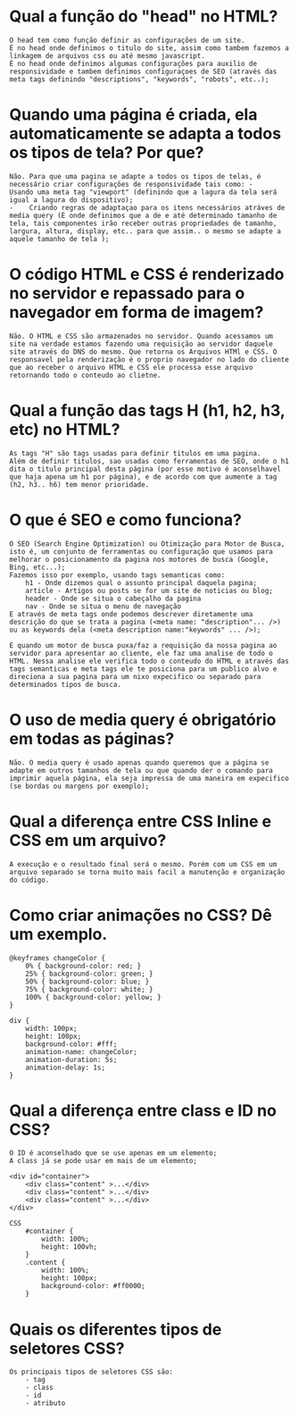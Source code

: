 # Qual a função do "head" no HTML?
    O head tem como função definir as configurações de um site.
    É no head onde definimos o titulo do site, assim como tambem fazemos a linkagem de arquivos css ou até mesmo javascript.
    É no head onde definimos algumas configurações para auxilio de responsividade e tambem definimos configuraçoes de SEO (através das meta tags definindo "descriptions", "keywords", "robots", etc..);

# Quando uma página é criada, ela automaticamente se adapta a todos os tipos de tela? Por que?
    Não. Para que uma pagina se adapte a todos os tipos de telas, é necessário criar configurações de responsividade tais como: -    Usando uma meta tag "viewport" (definindo que a lagura da tela será igual a lagura do dispositivo);
    -    Criando regras de adaptaçao para os itens necessários atráves de media query (É onde definimos que a de e até determinado tamanho de tela, tais componentes irão receber outras propriedades de tamanho, largura, altura, display, etc.. para que assim.. o mesmo se adapte a aquele tamanho de tela );
    
# O código HTML e CSS é renderizado no servidor e repassado para o navegador em forma de imagem?
    Não. O HTML e CSS são armazenados no servidor. Quando acessamos um site na verdade estamos fazendo uma requisição ao servidor daquele site através do DNS do mesmo. Que retorna os Arquivos HTMl e CSS. O responsavel pela renderização é o proprio navegador no lado do cliente que ao receber o arquivo HTML e CSS ele processa esse arquivo retornando todo o conteudo ao clietne. 

# Qual a função das tags H (h1, h2, h3, etc) no HTML?
    As tags "H" são tags usadas para definir titulos em uma pagina. 
    Além de definir titulos, sao usadas como ferramentas de SEO, onde o h1 dita o titulo principal desta página (por esse motivo é aconselhavel que haja apena um h1 por página), e de acordo com que aumente a tag (h2, h3.. h6) tem menor prioridade.
# O que é SEO e como funciona?
    O SEO (Search Engine Optimization) ou Otimização para Motor de Busca, isto é, um conjunto de ferramentas ou configuração que usamos para melhorar o posicionamento da pagina nos motores de busca (Google, Bing, etc...);
    Fazemos isso por exemplo, usando tags semanticas como:
        h1 - Onde dizemos qual o assunto principal daquela pagina;
        article - Artigos ou posts se for um site de noticias ou blog;
        header - Onde se situa o cabeçalho da pagina
        nav - Onde se situa o menu de navegação
    E através de meta tags onde podemos descrever diretamente uma descrição do que se trata a pagina (<meta name: "description"... />) ou as keywords dela (<meta description name:"keywords" ... />);

    E quando um motor de busca puxa/faz a requisição da nossa pagina ao servidor para apresentar ao cliente, ele faz uma analise de todo o HTML. Nessa analise ele verifica todo o conteudo do HTML e através das tags semanticas e meta tags ele te posiciona para um publico alvo e direciona a sua pagina para um nixo expecifico ou separado para determinados tipos de busca.

# O uso de media query é obrigatório em todas as páginas?
    Não. O media query é usado apenas quando queremos que a página se adapte em outros tamanhos de tela ou que quando der o comando para imprimir aquela página, ela seja impressa de uma maneira em expecifico (se bordas ou margens por exemplo);

# Qual a diferença entre CSS Inline e CSS em um arquivo?
    A execução e o resultado final será o mesmo. Porém com um CSS em um arquivo separado se torna muito mais facil a manutenção e organização do código.

# Como criar animações no CSS? Dê um exemplo.
    @keyframes changeColor {
        0% { background-color: red; }
        25% { background-color: green; }
        50% { background-color: blue; }
        75% { background-color: white; }
        100% { background-color: yellow; }
    }

    div {
        width: 100px;
        height: 100px;
        background-color: #fff;
        animation-name: changeColor;
        animation-duration: 5s;
        animation-delay: 1s;
    }
# Qual a diferença entre class e ID no CSS?
    O ID é aconselhado que se use apenas em um elemento;
    A class já se pode usar em mais de um elemento;

    <div id="container">
        <div class="content" >...</div>
        <div class="content" >...</div>
        <div class="content" >...</div>
    </div>

    CSS
        #container {
            width: 100%;
            height: 100vh;
        }
        .content {
            width: 100%;
            height: 100px;
            background-color: #ff0000;
        }
        
# Quais os diferentes tipos de seletores CSS?
    Os principais tipos de seletores CSS são:
        - tag
        - class
        - id
        - atributo